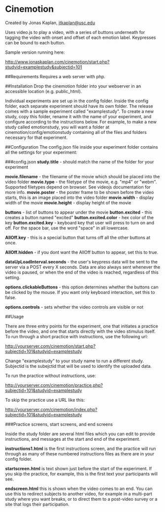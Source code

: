 # Cinemotion

Created by Jonas Kaplan, jtkaplan@usc.edu

Uses video.js to play a video, with a series of buttons underneath for tagging the video with onset and offset of each emotion label. Keypresses can be bound to each button. 

Sample version running here: 

http://www.jonaskaplan.com/cinemotion/start.php?studyid=examplestudy&subjectid=101


##Requirements
Requires a web server with php. 

##Installation
Drop the cinemotion folder into your webserver in an accessible location (e.g. public_html). 

Individual experiments are set up in the config folder. Inside the config folder, each separate experiment should have its own folder. The release comes with a sample experiment called "examplestudy". To create a new study, copy this folder, rename it with the name of your experiment, and configure according to the instructions below. For example, to make a new study called emotionstudy, you will want a folder at cinemotion/config/emotionstudy containing all of the files and folders necessary for that experiment. 

##Configuration
The config.json file inside your experiment folder contains all the settings for your experiment: 

###config.json
**study.title** - should match the name of the folder for your experiment

**movie.filename** - the filename of the movie which should be placed into the video folder
**movie.type** - the filetype of the movie, e.g. "mp4" or "webm". Supported filetypes depend on browser. See videojs documentation for more info.
**movie.poster** - the poster frame to be shown before the video starts, this is an image placed into the video folder
**movie.width** - display width of the movie 
**movie.height** - display height of the movie

**buttons** - list of buttons to appear under the movie
**button.excited** - this creates a button named "excited"
**button.excited.color** - hex color of the key
**button.excited.key** - keyboard key that user will press to turn on and off. For the space bar, use the word "space" in all lowercase. 

**AllOff.key** - this is a special button that turns off all the other buttons at once. 

**AllOff.hidden** - if you dont want the AllOff button to appear, set this to true.

**dataUpLoadInterval.seconds** - the user's keypress data will be sent to the server via a POST every X seconds. Data are also always sent whenever the video is paused, or when the end of the video is reached, regardless of this setting.

**options.clickableButtons** - this option determines whether the buttons can be clicked by the mouse. If you want only keyboard interaction, set this to false. 

**options.controls** - sets whether the video controls are visible or not

##Usage

There are three entry points for the experiment, one that initiates a practice before the video, and one that starts directly with the video stimulus itself. To run through a short practice with instructions, use the following url: 

http://yourserver.com/cinemotion/start.php?subjectid=101&studyid=examplestudy

Change "examplestudy" to your study name to run a different study. 
Subjectid is the subejctid that will be used to identify the uploaded data. 

To run the practice without instructions, use: 

http://yourserver.com/cinemotion/practice.php?subjectid=101&studyid=examplestudy

To skip the practice use a URL like this: 

http://yourserver.com/cinemotion/index.php?subjectid=101&studyid=examplestudy

###Practice screens, start screens, and end screens

Inside the study folder are several html files which you can edit to provide instructions, and messages at the start and end of the experiment. 

**instructions1.html** is the first instructions screen, and the practice will run through as many of these numbered instructions files as there are in your config folder. 

**startscreen.html** is text shown just before the start of the experiment. If you skip the practice, for example, this is the first text your participants will see. 

**endscreen.html** this is shown when the video comes to an end. You can use this to redirect subjects to another video, for example in a multi-part study where you want breaks, or to direct them to a post-video survey or a site that logs their participation. 






